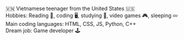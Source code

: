 🇻🇳 Vietnamese teenager from the United States 🇺🇸<br />
Hobbies: Reading 📖, coding 🖥️, studying 📑, video games 🎮, sleeping 💤<br />
Main coding languages: HTML, CSS, JS, Python, C++<br />
Dream job: Game developer 🕹️
